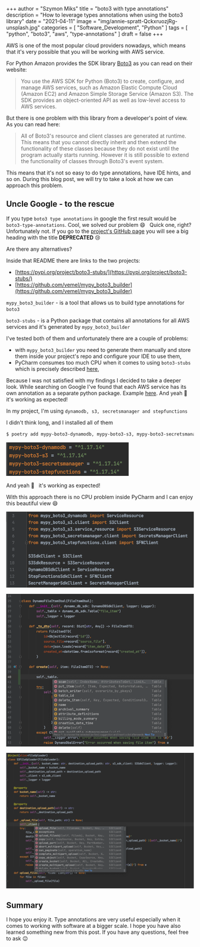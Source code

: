 +++
author = "Szymon Miks"
title = "boto3 with type annotations"
description = "How to leverage types annotations when using the boto3 library"
date = "2021-04-11"
image = "img/annie-spratt-QckxruozjRg-unsplash.jpg"
categories = [
     "Software_Development", "Python"
]
tags = [
    "python", "boto3", "aws", "type-annotations"
]
draft = false
+++

AWS is one of the most popular cloud providers nowadays, 
which means that it's very possible that you will be working with AWS service.

For Python Amazon provides the SDK library [Boto3](https://boto3.amazonaws.com/v1/documentation/api/latest/index.html) 
as you can read on their website:

> You use the AWS SDK for Python (Boto3) to create, configure, and manage AWS services, 
> such as Amazon Elastic Compute Cloud (Amazon EC2) and Amazon Simple Storage Service (Amazon S3). 
> The SDK provides an object-oriented API as well as low-level access to AWS services.

But there is one problem with this library from a developer's point of view. As you can read here:

> All of Boto3's resource and client classes are generated at runtime. 
> This means that you cannot directly inherit and then extend the functionality of these classes because they do not exist until the program actually starts running. 
> However it is still possible to extend the functionality of classes through Boto3's event system.

This means that it's not so easy to do type annotations, have IDE hints, and so on. 
During this blog post, we will try to take a look at how we can approach this problem.

## Uncle Google - to the rescue

If you type `boto3 type annotations` in google the first result would be `boto3-type-annotations`. 
Cool, we solved our problem :smile: &nbsp; Quick one, right? 
Unfortunately not. 
If you go to the [project's GitHub page](https://github.com/alliefitter/boto3_type_annotations) you will see a big heading with the title **DEPRECATED** :cry:

Are there any alternatives?

Inside that README there are links to the two projects:

- [https://pypi.org/project/boto3-stubs/](https://pypi.org/project/boto3-stubs/)
- [https://github.com/vemel/mypy_boto3_builder](https://github.com/vemel/mypy_boto3_builder)

`mypy_boto3_builder` - is a tool that allows us to build type annotations for `boto3`

`boto3-stubs`  - is a Python package that contains all annotations for all AWS services and it's generated by `mypy_boto3_builder`

I've tested both of them and unfortunately there are a couple of problems:

- with `mypy_boto3_builder` you need to generate them manually and store them inside your project's repo and configure your IDE to use them,
- PyCharm consumes too much CPU when it comes to using `boto3-stubs` which is precisely described [here](https://github.com/vemel/mypy_boto3_builder#pycharm-consumes-too-much-cpu),

Because I was not satisfied with my findings I decided to take a deeper look. 
While searching on Google I've found that each AWS service has its own annotation as a separate python package. 
Example [here](https://pypi.org/project/mypy-boto3-secretsmanager/). And yeah :tada: &nbsp; it's working as expected!

In my project, I'm using `dynamodb, s3, secretsmanager and stepfunctions`

I didn't think long, and I installed all of them

```bash
$ poetry add mypy-boto3-dynamodb, mypy-boto3-s3, mypy-boto3-secretsmanager, mypy-boto3-stepfunctions
```

![screenshoot1.png](img/screenshoot1.png)

And yeah :tada: &nbsp; it's working as expected!

With this approach there is no CPU problem inside PyCharm and I can enjoy this beautiful view :smile:

![screen2.png](img/screen2.png)

![screen3.png](img/screen3.png)

![screen4.png](img/screen4.png)

## Summary

I hope you enjoy it. Type annotations are very useful especially when it comes to working with software at a bigger scale. 
I hope you have also learned something new from this post. 
If you have any questions, feel free to ask :wink:
